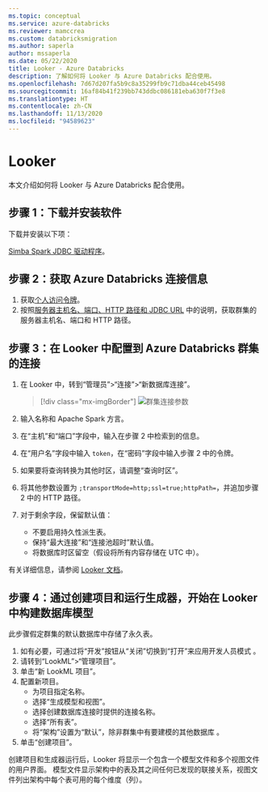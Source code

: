 ```yaml
---
ms.topic: conceptual
ms.service: azure-databricks
ms.reviewer: mamccrea
ms.custom: databricksmigration
ms.author: saperla
author: mssaperla
ms.date: 05/22/2020
title: Looker - Azure Databricks
description: 了解如何将 Looker 与 Azure Databricks 配合使用。
ms.openlocfilehash: 7d67d207fa5b9c8a35299fb9c71dba44ceb45498
ms.sourcegitcommit: 16af84b41f239bb743ddbc086181eba630f7f3e8
ms.translationtype: HT
ms.contentlocale: zh-CN
ms.lasthandoff: 11/13/2020
ms.locfileid: "94589623"
---
```

# <a name="looker"></a>Looker

本文介绍如何将 Looker 与 Azure Databricks 配合使用。

## <a name="step-1-download-and-install-software"></a>步骤 1：下载并安装软件

下载并安装以下项：

[Simba Spark JDBC 驱动程序](jdbc-odbc-bi.md#jdbc-driver)。

## <a name="step-2-get-azure-databricks-connection-information"></a>步骤 2：获取 Azure Databricks 连接信息

1. 获取[个人访问令牌](../../dev-tools/api/latest/authentication.md#token-management)。
2. 按照[服务器主机名、端口、HTTP 路径和 JDBC URL](jdbc-odbc-bi.md#jdbc-odbc-params) 中的说明，获取群集的服务器主机名、端口和 HTTP 路径。

## <a name="step-3-configure-connection-in-looker-to-an-azure-databricks-cluster"></a>步骤 3：在 Looker 中配置到 Azure Databricks 群集的连接

1. 在 Looker 中，转到“管理员”>“连接”>“新数据库连接”。

   > [!div class="mx-imgBorder"]
   > ![群集连接参数](../../_static/images/third-party-integrations/looker/looker-spark-2-x.png)

2. 输入名称和 Apache Spark 方言。
3. 在“主机”和“端口”字段中，输入在步骤 2 中检索到的信息。
4. 在“用户名”字段中输入 `token`，在“密码”字段中输入步骤 2 中的令牌。
5. 如果要将查询转换为其他时区，请调整“查询时区”。
6. 将其他参数设置为 `;transportMode=http;ssl=true;httpPath=`，并追加步骤 2 中的 HTTP 路径。
7. 对于剩余字段，保留默认值：
   * 不要启用持久性派生表。
   * 保持“最大连接”和“连接池超时”默认值。
   * 将数据库时区留空（假设将所有内容存储在 UTC 中）。

有关详细信息，请参阅 [Looker 文档](https://docs.looker.com/)。

## <a name="step-4-begin-modeling-your-database-in-looker-by-creating-a-project-and-running-the-generator"></a>步骤 4：通过创建项目和运行生成器，开始在 Looker 中构建数据库模型

此步骤假定群集的默认数据库中存储了永久表。

1. 如有必要，可通过将“开发”按钮从“关闭”切换到“打开”来应用开发人员模式  。
2. 请转到“LookML”>“管理项目”。
3. 单击“新 LookML 项目”。
4. 配置新项目。
   * 为项目指定名称。
   * 选择“生成模型和视图”。
   * 选择创建数据库连接时提供的连接名称。
   * 选择“所有表”。
   * 将“架构”设置为“默认”，除非群集中有要建模的其他数据库 。
5. 单击“创建项目”。

创建项目和生成器运行后，Looker 将显示一个包含一个模型文件和多个视图文件的用户界面。 模型文件显示架构中的表及其之间任何已发现的联接关系，视图文件列出架构中每个表可用的每个维度（列）。